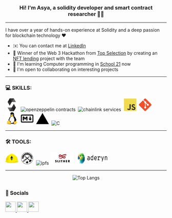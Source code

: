 ### <div align="center">Hi! I'm Asya, a solidity developer and smart contract researcher 👩‍💻 </div>

---

I have over a year of hands-on experience at Solidity and a deep passion for blockchain technology ❤️

- ✉️ You can contact me at [LinkedIn](https://www.linkedin.com/in/amaiorova/)
- 🥇 Winner of the Web 3 Hackathon from [Top Selection](https://www.linkedin.com/company/topselection-web3/about/) by creating an [NFT lending](https://github.com/AsyaMaior/NFT-collateralized-lending) project with the team
- 🧠 I'm learning Computer programming in [School 21](https://21-school.ru/) now
- 🤝 I'm open to collaborating on interesting projects

---

### 💻 SKILLS:

<div>
    <img src="https://github.com/devicons/devicon/blob/master/icons/solidity/solidity-original.svg" title="solidity" alt="solidity" width="40" height="40"/>&nbsp
    <img src="https://www.openzeppelin.com/hubfs/raw_assets/public/oz_2022/images/homepage/openzep.svg" title="openzeppelin contracts" alt="openzeppelin contracts" width="40" height="40"/>&nbsp  
    <img src="https://cryptologos.cc/logos/chainlink-link-logo.svg?v=029" title="chainlink services" alt="chainlink services" width="40" height="40"/>&nbsp 
    <img src="https://github.com/devicons/devicon/blob/master/icons/javascript/javascript-original.svg" title="javascript" alt="javascript" width="40" height="40"/>&nbsp
    <img src="https://github.com/devicons/devicon/blob/master/icons/git/git-original.svg" title="git" alt="git" width="40" height="40"/>&nbsp
    <img src="https://github.com/devicons/devicon/blob/master/icons/linux/linux-original.svg" title="linux" alt="linux" width="40" height="40"/>&nbsp
    <img src="https://github.com/devicons/devicon/blob/master/icons/markdown/markdown-original.svg" title="markdown" alt="markdown" width="40" height="40"/>&nbsp
    <img src="https://github.com/devicons/devicon/blob/master/icons/vercel/vercel-original.svg" title="vercel" alt="vercel" width="40" height="40"/>&nbsp
    <img src="https://raw.githubusercontent.com/danielcranney/readme-generator/main/public/icons/skills/c-colored.svg" title="C" alt="C" width="40" height="40"/>&nbsp

</div>

---

### 🛠 TOOLS:

<div>
    <img src="https://github.com/devicons/devicon/blob/master/icons/hardhat/hardhat-original.svg" title="hardhat" alt="hardhat" width="40" height="40"/>&nbsp;
    <img src="https://github.com/foundry-rs/.github/blob/main/profile/logo.png" title="foundry" alt="foundry" width="40" height="40"/>&nbsp;
    <img src="https://raw.githubusercontent.com/danielcranney/readme-generator/main/public/icons/skills/ipfs-colored.svg" title="ipfs" alt="ipfs" width="35" height="35"/>&nbsp;
    <img src="https://raw.githubusercontent.com/crytic/slither/master/logo.png" title="slither" alt="slither" width="70" height="40"/>&nbsp;
    <img src="https://raw.githubusercontent.com/Cyfrin/aderyn/dev/.github/images/aderyn_logo.png" title="aderyn" alt="aderyn" width="100" height="40"/>&nbsp;

</div>

---

<div align="center">

![Top Langs](https://github-readme-stats.vercel.app/api/top-langs/?username=AsyaMaior&layout=compact)

## </div>

### 🤝 Socials

<p align="left"> <a href="https://discord.com/users/stacey_59672" target="_blank" rel="noreferrer"> <picture> <source media="(prefers-color-scheme: dark)" srcset="undefined" /> <source media="(prefers-color-scheme: light)" srcset="https://raw.githubusercontent.com/danielcranney/readme-generator/main/public/icons/socials/discord.svg" /> <img src="https://raw.githubusercontent.com/danielcranney/readme-generator/main/public/icons/socials/discord.svg" width="32" height="32" /> </picture> </a> <a href="https://www.github.com/AsyaMaior" target="_blank" rel="noreferrer"> <picture> <source media="(prefers-color-scheme: dark)" srcset="https://raw.githubusercontent.com/danielcranney/readme-generator/main/public/icons/socials/github-dark.svg" /> <source media="(prefers-color-scheme: light)" srcset="https://raw.githubusercontent.com/danielcranney/readme-generator/main/public/icons/socials/github.svg" /> <img src="https://raw.githubusercontent.com/danielcranney/readme-generator/main/public/icons/socials/github.svg" width="32" height="32" /> </picture> </a> <a href="https://www.linkedin.com/in/amaiorova/" target="_blank" rel="noreferrer"> <picture> <source media="(prefers-color-scheme: dark)" srcset="https://raw.githubusercontent.com/danielcranney/readme-generator/main/public/icons/socials/linkedin-dark.svg" /> <source media="(prefers-color-scheme: light)" srcset="https://raw.githubusercontent.com/danielcranney/readme-generator/main/public/icons/socials/linkedin.svg" /> <img src="https://raw.githubusercontent.com/danielcranney/readme-generator/main/public/icons/socials/linkedin.svg" width="32" height="32" /> </picture> </a></p>
